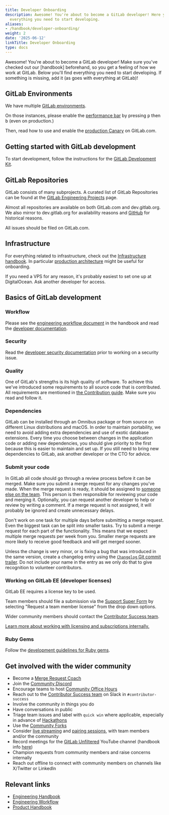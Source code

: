 ```yaml
---
title: Developer Onboarding
description: Awesome! You're about to become a GitLab developer! Here you'll find
  everything you need to start developing.
aliases:
- /handbook/developer-onboarding/
weight: 2
date: '2025-06-12'
linkTitle: Developer Onboarding
type: docs
---
```


Awesome! You're about to become a GitLab developer!
Make sure you've checked out our [handbook] beforehand, so you get a feeling
of how we work at GitLab. Below you'll find everything you need to start developing.
If something is missing, add it (as goes with everything at GitLab)!

## GitLab Environments

We have multiple [GitLab environments](/handbook/engineering/infrastructure/environments/).

On those instances, please enable the
[performance bar](https://docs.gitlab.com/ee/administration/monitoring/performance/performance_bar.html)
by pressing <kbd>p</kbd> then <kbd>b</kbd> (even on production.)

Then, read how to use and enable the
[production Canary](/handbook/engineering/infrastructure/environments/canary-stage/)
on GitLab.com.

## Getting started with GitLab development

To start development, follow the instructions for the
[GitLab Development Kit](https://gitlab.com/gitlab-org/gitlab-development-kit).

## GitLab Repositories

GitLab consists of many subprojects. A curated list of GitLab Repositories
can be found at the [GitLab Engineering Projects](/handbook/engineering/projects/) page.

Almost all repositories are available on both GitLab.com and dev.gitlab.org. We
also mirror to dev.gitlab.org for availability reasons and [GitHub](https://github.com/gitlabhq)
for historical reasons.

All issues should be filed on GitLab.com.

## Infrastructure

For everything related to infrastructure, check out the
[Infrastructure handbook](/handbook/engineering/infrastructure/).
In particular [production architecture](/handbook/engineering/infrastructure/production/architecture/) might be useful for onboarding.

If you need a VPS for any reason, it's probably easiest to set one up at DigitalOcean. Ask another developer for access.

## Basics of GitLab development

### Workflow

Please see the [engineering workflow document](/handbook/engineering/workflow/) in the handbook and read
the [developer documentation](https://docs.gitlab.com/ee/development/).

### Security

Read the [developer security documentation](https://gitlab.com/gitlab-org/release/docs/blob/master/general/security/engineer.md) prior to working on a security issue.

### Quality

One of GitLab's strengths is its high quality of software. To achieve this we've
introduced some requirements to all source code that is contributed. All
requirements are mentioned in [the Contribution guide](https://about.gitlab.com/community/contribute/).
Make sure you read and follow it.

### Dependencies

GitLab can be installed through an Omnibus package or from source on different
Linux distributions and macOS. In order to maintain portability, we need to
avoid adding extra dependencies and use of exotic database extensions. Every
time you choose between changes in the application code or adding new
dependencies, you should give priority to the first because this is easier to
maintain and set up. If you still need to bring new dependencies to GitLab, ask
another developer or the CTO for advice.

### Submit your code

In GitLab all code should go through a review process before it can be merged.
Make sure you submit a merge request for any changes you've made.
When the merge request is ready, it should be assigned to [someone else on the team](/handbook/engineering/workflow/code-review/).
This person is then responsible for reviewing your code and merging it.
Optionally, you can request another developer to help or review by writing a comment.
If a merge request is not assigned, it will probably be ignored and create
unnecessary delays.

Don't work on one task for multiple days before submitting a merge request.
Even the biggest task can be split into smaller tasks.
Try to submit a merge request for each part of the functionality.
This means that we expect multiple merge requests per week from you.
Smaller merge requests are more likely to receive good feedback and will get
merged sooner.

Unless the change is very minor, or is fixing a bug that was introduced in the
same version, create a changelog entry using the
[`Changelog` Git commit trailer](https://docs.gitlab.com/ee/development/changelog.html).
Do not include your name in the entry as we only do that to give recognition to
volunteer contributors.

### Working on GitLab EE (developer licenses)

GitLab EE requires a license key to be used.

Team members should file a submission via the [Support Super Form](https://support-super-form-gitlab-com-support-support-op-651f22e90ce6d7.gitlab.io/) by selecting
"Request a team member license" from the drop down options.

Wider community members should contact the [Contributor Success team](/handbook/marketing/developer-relations/contributor-success/community-contributors-workflows#contributing-to-the-gitlab-enterprise-edition-ee).

[Learn more about working with licensing and subscriptions internally.](/handbook/support/internal-support/)

### Ruby Gems

Follow the [development guidelines for Ruby gems](https://docs.gitlab.com/ee/development/gems.html).

## Get involved with the wider community

- Become a [Merge Request Coach](/job-families/expert/merge-request-coach/)
- Join the [Community Discord](https://discord.gg/gitlab)
- Encourage teams to host [Community Office Hours](/handbook/marketing/developer-relations/contributor-success/#community-office-hours)
- Reach out to the [Contributor Success team](/handbook/marketing/developer-relations/contributor-success) on Slack in `#contributor-success`
- Involve the community in things you do
- Have conversations in public
- Triage team issues and label with `quick win` where applicable, especially in advance of [Hackathons](https://about.gitlab.com/community/hackathon/)
- Use the [Community Forks](https://gitlab.com/gitlab-community)
- Consider [live streaming](/handbook/marketing/marketing-operations/youtube/#public-or-private-streaming) and [pairing sessions](/handbook/marketing/developer-relations/contributor-success/community-pairing-sessions/), with team members and/or the community
- Record meetings for the [GitLab Unfiltered](https://www.youtube.com/channel/UCMtZ0sc1HHNtGGWZFDRTh5A) YouTube channel (handbook info [here](/handbook/marketing/marketing-operations/youtube/))
- Champion requests from community members and raise concerns internally
- Reach out offline to connect with community members on channels like X/Twitter or LinkedIn

## Relevant links

- [Engineering Handbook](/handbook/engineering/)
- [Engineering Workflow](/handbook/engineering/workflow/)
- [Product Handbook](/handbook/product/)

